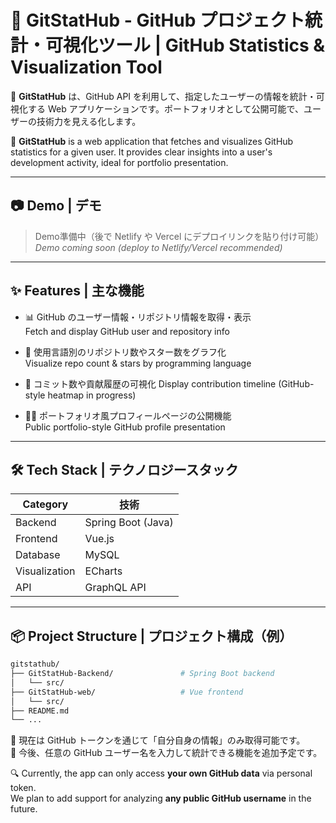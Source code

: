 # 🚀 GitStatHub - GitHub プロジェクト統計・可視化ツール | GitHub Statistics & Visualization Tool

🌸 **GitStatHub** は、GitHub API を利用して、指定したユーザーの情報を統計・可視化する Web アプリケーションです。ポートフォリオとして公開可能で、ユーザーの技術力を見える化します。

🌸 **GitStatHub** is a web application that fetches and visualizes GitHub statistics for a given user. It provides clear insights into a user's development activity, ideal for portfolio presentation.

---

## 📷 Demo | デモ
> Demo準備中（後で Netlify や Vercel にデプロイリンクを貼り付け可能）  
> _Demo coming soon (deploy to Netlify/Vercel recommended)_

---

## ✨ Features | 主な機能

- 📊 GitHub のユーザー情報・リポジトリ情報を取得・表示  
  Fetch and display GitHub user and repository info

- 🧠 使用言語別のリポジトリ数やスター数をグラフ化  
  Visualize repo count & stars by programming language

- 📅 コミット数や貢献履歴の可視化
  Display contribution timeline (GitHub-style heatmap in progress)

- 🧑‍💻 ポートフォリオ風プロフィールページの公開機能  
  Public portfolio-style GitHub profile presentation

---

## 🛠 Tech Stack | テクノロジースタック

| Category | 技術 |
|----------|------|
| Backend | Spring Boot (Java) |
| Frontend | Vue.js |
| Database | MySQL |
| Visualization | ECharts |
| API | GraphQL API |

---

## 📦 Project Structure | プロジェクト構成（例）

```bash
gitstathub/
├── GitStatHub-Backend/               # Spring Boot backend
│   └── src/
├── GitStatHub-web/                   # Vue frontend
│   └── src/
├── README.md
└── ...
```


🚧 現在は GitHub トークンを通じて「自分自身の情報」のみ取得可能です。  
🧭 今後、任意の GitHub ユーザー名を入力して統計できる機能を追加予定です。

🔍 Currently, the app can only access **your own GitHub data** via personal token.  
We plan to add support for analyzing **any public GitHub username** in the future.